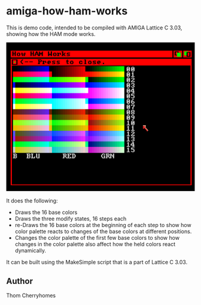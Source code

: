 # amiga-how-ham-works

This is demo code, intended to be compiled with AMIGA Lattice C 3.03, showing how the HAM mode works.

![Screenshot](screenshot.png)

It does the following:

* Draws the 16 base colors
* Draws the three modify states, 16 steps each
* re-Draws the 16 base colors at the beginning of each step to show how color palette reacts to changes of the base colors at different positions.
* Changes the color palette of the first few base colors to show how changes in the color palette also affect how the held colors react dynamically.

It can be built using the MakeSimple script that is a part of Lattice C 3.03.

## Author

Thom Cherryhomes <thom dot cherryhomes at gmail dot com>

